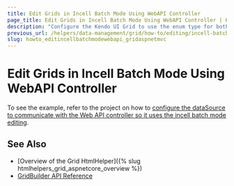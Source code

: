 ```yaml
---
title: Edit Grids in Incell Batch Mode Using WebAPI Controller
page_title: Edit Grids in Incell Batch Mode Using WebAPI Controller | Kendo UI Grid HtmlHelper for ASP.NET MVC
description: "Configure the Kendo UI Grid to use the enum type for both displaying and editing."
previous_url: /helpers/data-management/grid/how-to/editing/incell-batch-editing-webapi
slug: howto_editincellbatchmodewebapi_gridaspnetmvc
---
```


# Edit Grids in Incell Batch Mode Using WebAPI Controller

To see the example, refer to the project on how to [configure the dataSource to communicate with the Web API controller so it uses the incell batch mode editing](https://github.com/telerik/ui-for-aspnet-mvc-examples/tree/master/grid/grid-web-api-crud-incell).

## See Also

* [Overview of the Grid HtmlHelper]({% slug htmlhelpers_grid_aspnetcore_overview %})
* [GridBuilder API Reference](http://docs.telerik.com/aspnet-mvc/api/Kendo.Mvc.UI.Fluent/GridBuilder)
